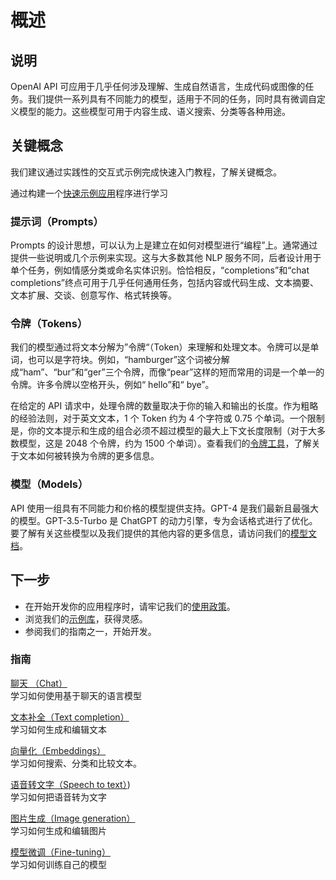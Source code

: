 # 概述

## 说明

OpenAI API 可应用于几乎任何涉及理解、生成自然语言，生成代码或图像的任务。我们提供一系列具有不同能力的模型，适用于不同的任务，同时具有微调自定义模型的能力。这些模型可用于内容生成、语义搜索、分类等各种用途。

## 关键概念

我们建议通过实践性的交互式示例完成快速入门教程，了解关键概念。

通过构建一个[快速示例应用](./quickstart)程序进行学习

### 提示词（Prompts）

Prompts 的设计思想，可以认为上是建立在如何对模型进行“编程”上。通常通过提供一些说明或几个示例来实现。这与大多数其他 NLP 服务不同，后者设计用于单个任务，例如情感分类或命名实体识别。恰恰相反，“completions”和“chat completions”终点可用于几乎任何通用任务，包括内容或代码生成、文本摘要、文本扩展、交谈、创意写作、格式转换等。

### 令牌（Tokens）

我们的模型通过将文本分解为”令牌“（Token）来理解和处理文本。令牌可以是单词，也可以是字符块。例如，“hamburger”这个词被分解成“ham”、“bur”和“ger”三个令牌，而像“pear”这样的短而常用的词是一个单一的令牌。许多令牌以空格开头，例如“ hello”和“ bye”。

在给定的 API 请求中，处理令牌的数量取决于你的输入和输出的长度。作为粗略的经验法则，对于英文文本，1 个 Token 约为 4 个字符或 0.75 个单词。一个限制是，你的文本提示和生成的组合必须不超过模型的最大上下文长度限制（对于大多数模型，这是 2048 个令牌，约为 1500 个单词）。查看我们的[令牌工具](https://platform.openai.com/tokenizer)，了解关于文本如何被转换为令牌的更多信息。

### 模型（Models）

API 使用一组具有不同能力和价格的模型提供支持。GPT-4 是我们最新且最强大的模型。GPT-3.5-Turbo 是 ChatGPT 的动力引擎，专为会话格式进行了优化。要了解有关这些模型以及我们提供的其他内容的更多信息，请访问我们的[模型文档](https://platform.openai.com/docs/models)。

## 下一步

- 在开始开发你的应用程序时，请牢记我们的[使用政策](https://openai.com/policies/usage-policies)。
- 浏览我们的[示例库](https://platform.openai.com/examples)，获得灵感。
- 参阅我们的指南之一，开始开发。

### 指南

[聊天 （Chat）](/guides/chat)  
学习如何使用基于聊天的语言模型

[文本补全（Text completion）](/guides/completion)  
学习如何生成和编辑文本

[向量化（Embeddings）](/guides/embeddings)  
学习如何搜索、分类和比较文本。

[语音转文字（Speech to text）](/guides/speech-to-text))  
学习如何把语音转为文字

[图片生成（Image generation）](/guides/images)  
学习如何生成和编辑图片

[模型微调（Fine-tuning）](/guides/fine-tuning)  
学习如何训练自己的模型
